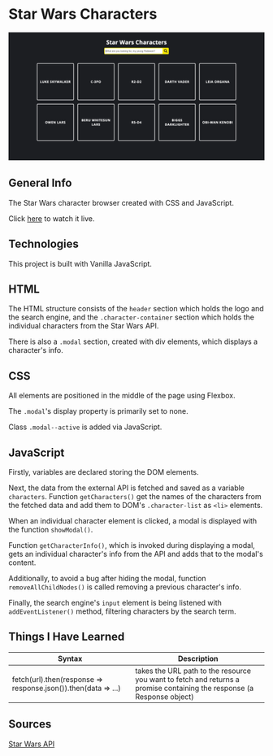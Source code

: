 # Star Wars Characters

![screenshot](images/screenshot.jpg)

## General Info

The Star Wars character browser created with CSS and JavaScript.

Click [here](https://marekjanik.github.io/star-wars/) to watch it live.

## Technologies

This project is built with Vanilla JavaScript.

## HTML

The HTML structure consists of the `header` section which holds the logo and the search engine, and the `.character-container` section which holds the individual characters from the Star Wars API.

There is also a `.modal` section, created with div elements, which displays a character's info.

## CSS

All elements are positioned in the middle of the page using Flexbox.

The `.modal`'s display property is primarily set to none.

Class `.modal--active` is added via JavaScript. 

## JavaScript

Firstly, variables are declared storing the DOM elements.

Next, the data from the external API is fetched and saved as a variable `characters`. Function `getCharacters()` get the names of the characters from the fetched data and add them to DOM's `.character-list` as `<li>` elements.

When an individual character element is clicked, a modal is displayed with the function `showModal()`.

Function `getCharacterInfo()`, which is invoked during displaying a modal, gets an individual character's info from the API and adds that to the modal's content. 

Additionally, to avoid a bug after hiding the modal, function `removeAllChildNodes()` is called removing a previous character's info.

Finally, the search engine's `input` element is being listened with `addEventListener()` method, filtering characters by the search term.

## Things I Have Learned

| Syntax                                                         | Description                                                                                                            |
| -------------------------------------------------------------- | ---------------------------------------------------------------------------------------------------------------------- |
| fetch(url).then(response => response.json()).then(data => ...) | takes the URL path to the resource you want to fetch and returns a promise containing the response (a Response object) |


## Sources

[Star Wars API](https://swapi.dev/)
